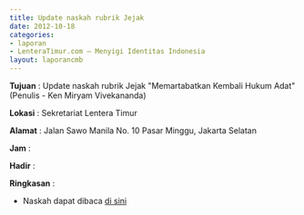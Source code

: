 ```yaml
---
title: Update naskah rubrik Jejak
date: 2012-10-18
categories:
- laporan
- LenteraTimur.com – Menyigi Identitas Indonesia
layout: laporancmb
---
```



**Tujuan** : Update naskah rubrik Jejak "Memartabatkan Kembali Hukum Adat" (Penulis - Ken Miryam Vivekananda)

**Lokasi** : Sekretariat Lentera Timur 

**Alamat** : Jalan Sawo Manila No. 10 Pasar Minggu, Jakarta Selatan

**Jam** : 

**Hadir** :  


**Ringkasan** : 
* Naskah dapat dibaca [di sini](http://www.lenteratimur.com/2012/10/memartabatkan-kembali-hukum-adat/)

